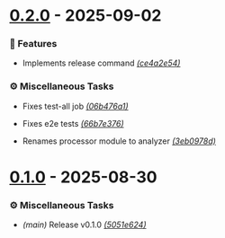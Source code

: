 # [0.2.0](https://github.com/robgonnella/releasaurus/releases/tag/v0.2.0) - 2025-09-02

### 🚀 Features

- Implements release command [_(ce4a2e54)_](https://github.com/robgonnella/releasaurus/commit/ce4a2e545a2a773aa72d8cc1c80ca25d172b88e2)


### ⚙️ Miscellaneous Tasks

- Fixes test-all job [_(06b476a1)_](https://github.com/robgonnella/releasaurus/commit/06b476a1b08e848a73233904ef9059d527889130)

- Fixes e2e tests [_(66b7e376)_](https://github.com/robgonnella/releasaurus/commit/66b7e3766fb2f6fd664797a66b4142c95d3ddd70)

- Renames processor module to analyzer [_(3eb0978d)_](https://github.com/robgonnella/releasaurus/commit/3eb0978dc6957220f1dc26527262ade44ae2239d)


# [0.1.0](https://github.com/robgonnella/releasaurus/releases/tag/v0.1.0) - 2025-08-30

### ⚙️ Miscellaneous Tasks

- _(main)_ Release v0.1.0 [_(5051e624)_](https://github.com/robgonnella/releasaurus/commit/5051e6243fb11c2d7f823e9f143039895aaea7b2)


